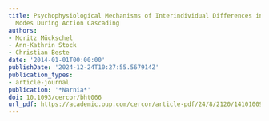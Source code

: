 ```yaml
---
title: Psychophysiological Mechanisms of Interindividual Differences in Goal Activation
  Modes During Action Cascading
authors:
- Moritz Mückschel
- Ann-Kathrin Stock
- Christian Beste
date: '2014-01-01T00:00:00'
publishDate: '2024-12-24T10:27:55.567914Z'
publication_types:
- article-journal
publication: '*Narnia*'
doi: 10.1093/cercor/bht066
url_pdf: https://academic.oup.com/cercor/article-pdf/24/8/2120/14101009/bht066.pdf
---
```

